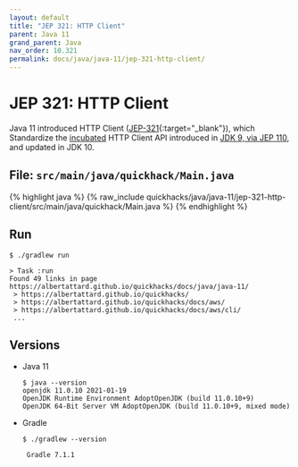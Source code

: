 ```yaml
---
layout: default
title: "JEP 321: HTTP Client"
parent: Java 11
grand_parent: Java
nav_order: 10.321
permalink: docs/java/java-11/jep-321-http-client/
---
```


# JEP 321: HTTP Client

Java 11 introduced HTTP Client ([JEP-321](https://openjdk.java.net/jeps/321){:target="_blank"}), which Standardize
the [incubated](https://openjdk.java.net/jeps/11) HTTP Client API introduced
in [JDK 9, via JEP 110](https://openjdk.java.net/jeps/110), and updated in JDK 10.

## File: `src/main/java/quickhack/Main.java`

{% highlight java %}
{% raw_include quickhacks/java/java-11/jep-321-http-client/src/main/java/quickhack/Main.java %}
{% endhighlight %}

## Run

```console
$ ./gradlew run

> Task :run
Found 49 links in page https://albertattard.github.io/quickhacks/docs/java/java-11/
 > https://albertattard.github.io/quickhacks/
 > https://albertattard.github.io/quickhacks/docs/aws/
 > https://albertattard.github.io/quickhacks/docs/aws/cli/
 ...
```

## Versions

- Java 11

  ```console
  $ java --version
  openjdk 11.0.10 2021-01-19
  OpenJDK Runtime Environment AdoptOpenJDK (build 11.0.10+9)
  OpenJDK 64-Bit Server VM AdoptOpenJDK (build 11.0.10+9, mixed mode)
  ```

- Gradle

  ```console
  $ ./gradlew --version

   Gradle 7.1.1
  ```
